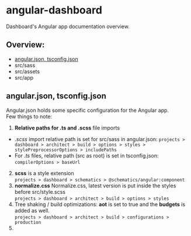 # angular-dashboard

Dashboard's Angular app documentation overview.

## Overview:

* [ angular.json, tsconfig.json ](angularjsontsconfigjson)
* src/sass
* src/assets
* src/app

## angular.json, tsconfig.json

Angular.json holds some specific configuration for the Angular app.\
Few things to note:

1. **Relative paths for .ts and .scss** file imports
* *.scss* import relative path is set for src/sass in angular.json:
`projects > dashboard > architect > build > options > styles > stylePreprocessorOptions > includePaths`
* For *.ts* files, relative path (src as root) is set in tsconfig.json:
`compilerOptions > baseUrl`
2. **scss** is a style extension\
`projects > dashboard > schematics > @schematics/angular:component`
3. **normalize.css** Normalize.css, latest version is put inside the styles before src/style.scss\
`projects > dashboard > architect > build > options > styles`
4. Tree shaking / build optimizations: **aot** is set to true and the **budgets** is added as well.\
`projects > dashboard > architect > build > configurations > production`
5. 
